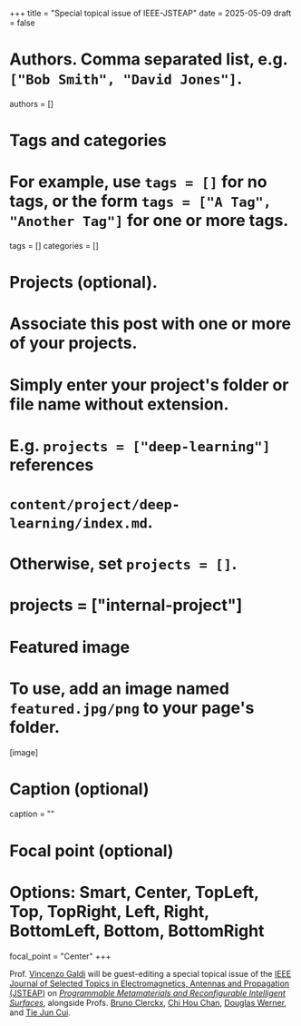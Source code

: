 +++
title = "Special topical issue of IEEE-JSTEAP"
date = 2025-05-09
draft = false

# Authors. Comma separated list, e.g. `["Bob Smith", "David Jones"]`.
authors = []

# Tags and categories
# For example, use `tags = []` for no tags, or the form `tags = ["A Tag", "Another Tag"]` for one or more tags.
tags = []
categories = []

# Projects (optional).
#   Associate this post with one or more of your projects.
#   Simply enter your project's folder or file name without extension.
#   E.g. `projects = ["deep-learning"]` references
#   `content/project/deep-learning/index.md`.
#   Otherwise, set `projects = []`.
# projects = ["internal-project"]

# Featured image
# To use, add an image named `featured.jpg/png` to your page's folder.
[image]
  # Caption (optional)
  caption = ""

  # Focal point (optional)
  # Options: Smart, Center, TopLeft, Top, TopRight, Left, Right, BottomLeft, Bottom, BottomRight
  focal_point = "Center"
+++

Prof. [Vincenzo Galdi](/author/vincenzo-galdi) will be guest-editing a special topical issue of the [IEEE Journal of Selected Topics in Electromagnetics, Antennas and Propagation (JSTEAP)](https://ieeeaps.org/ieee-jsteap) on [*Programmable Metamaterials and Reconfigurable Intelligent Surfaces*](https://www.ieeeaps.org/call-for-papers-programmable-metamaterials-and-reconfigurable-intelligent-surfaces), alongside Profs. [Bruno Clerckx](https://profiles.imperial.ac.uk/b.clerckx), [Chi Hou Chan](https://www.cityu.edu.hk/stfprofile/eechic.htm), [Douglas Werner](https://www.eecs.psu.edu/departments/directory-detail-g.aspx?q=DHW), and [Tie Jun Cui](https://scholar.google.com/citations?user=-h-1eJsAAAAJ&hl=en).



